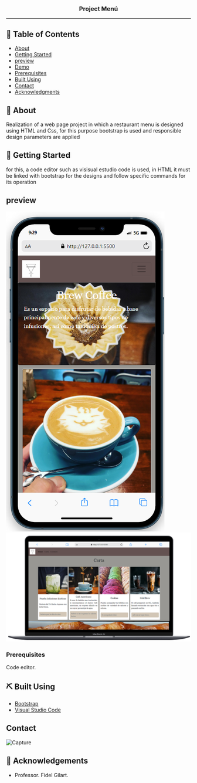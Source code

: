<h3 align="center">Project Menú</h3>

---

</p>

## 📝 Table of Contents

- [About](#about)
- [Getting Started](#getting_started)
- [preview](#preview)
- [Demo](https://cesarparada.github.io/Proyecto-Menu/)
- [Prerequisites](#prerequisites)
- [Built Using](#built_using)
- [Contact](#contact)
- [Acknowledgments](#acknowledgement)

## 🧐 About <a name = "about"></a>

Realization of a web page project in which a restaurant menu is designed using HTML and Css, for this purpose bootstrap is used and responsible design parameters are applied

## 🏁 Getting Started <a name = "getting_started"></a>

for this, a code editor such as visisual estudio code is used, in HTML it must be linked with bootstrap for the designs and follow specific commands for its operation

## preview

<img src="multimedia/mobil.png" alt="Mobil first">
<img src="multimedia/ordenador.png" alt="Vista de Escritorio">

### Prerequisites

Code editor.

## ⛏️ Built Using <a name = "built_using"></a>

- [Bootstrap](https://getbootstrap.com/)
- [Visual Studio Code](https://code.visualstudio.com/)

## Contact

![Capture](https://img.shields.io/badge/Gmail-D14836?style=for-the-badge&logo=gmail&logoColor=white)

## 🎉 Acknowledgements <a name = "acknowledgement"></a>

- Professor. Fidel Gilart.
